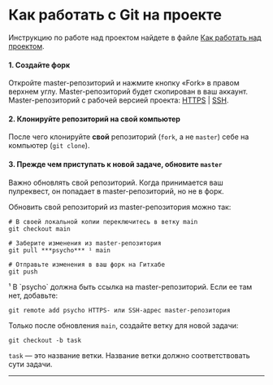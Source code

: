 # Как работать с Git на проекте

Инструкцию по работе над проектом найдете в файле [Как работать над проектом](Workflow.md).

#### 1. Создайте форк
Откройте master-репозиторий и нажмите кнопку «Fork» в правом верхнем углу. Master-репозиторий будет скопирован в ваш аккаунт.
Master-репозиторий с рабочей версией проекта: [HTTPS](https://github.com/StoneTanya/psychologist-app.git) | [SSH](git@github.com:StoneTanya/psychologist-app.git).

#### 2. Клонируйте репозиторий на свой компьютер
После чего клонируйте **свой** репозиторий (`fork`, а не `master`) себе на компьютер (`git clone`).

#### 3. Прежде чем приступать к новой задаче, обновите `master`
Важно обновлять свой репозиторий. Когда принимается ваш пулреквест, он попадает в master-репозиторий, но не в форк.

Обновить свой репозиторий из master-репозитория можно так:

```
# В своей локальной копии переключитесь в ветку main
git checkout main

# Заберите изменения из master-репозитория
git pull ***psycho*** ¹ main

# Отправьте изменения в ваш форк на Гитхабе
git push
```

<aside>
¹ В `psycho` должна быть ссылка на master-репозиторий. Если ее там нет, добавьте:

```
git remote add psycho HTTPS- или SSH-адрес master-репозитория
```
</aside>


Только после обновления `main`, создайте ветку для новой задачи:

```
git checkout -b task
```

`task` — это название ветки. Название ветки должно соответствовать сути задачи.

---
